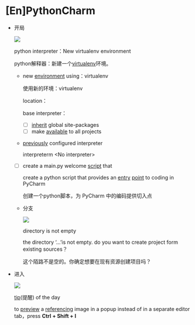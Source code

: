 # \[En]PythonCharm

-   开局

    ![](../image/image_rlrPeCpAn7.png)

    python interpreter：New virtualenv environment


    python解释器：新建一个[virtualenv](virtualenv_52Lz7GQmRHF8JhB9njn3ke.md "virtualenv")环境。
    -   new [environment](environment_7oNRXLy5c5tXWxkgL8hNiU.md "environment") using：virtualenv

        使用新的环境：virtualenv

        location：

        base interpreter：
        -   [ ] [inherit](inherit_j4MUsysLVQmAzfpP8KiVVP.md "inherit") global site-packages
        -   [ ] make [available](available_hmzz9VDvjvDF9UYWiTAf1J.md "available") to all projects
    -   [previously](previously_8H7LBN392q1MfY66F9SkXF.md "previously") configured interpreter

        interpreterm \<No interpreter>
    -   [ ] create a main.py welcome [script](script_4ptBxRmViYmSmBKxLEFETp.md "script") that&#x20;

        create a python script that provides an [entry](entry_rMgNfY4L85nBbVNi15Ncp9.md "entry") [point](point_xgKZcmfWATA735iucok1W2.md "point") to coding in PyCharm&#x20;

        创建一个python脚本，为 PyCharm 中的编码提供切入点
    -   分支

        ![](../image/image_Yx7wv76N32.png)

        directory is not empty

        the directory ‘...’is not empty. do you want to create project form existing sources？

        这个陌路不是空的。你确定想要在现有资源创建项目吗？





-   进入

    ![](../image/image_dTC346mIMx.png)

    [tip](tip_r9XnbGRnPt7uufm8T7seC1.md "tip")(提醒) of the day

    to [preview](preview_diz1GvjTYMsbz5d4QBkeyD.md "preview") a [referencing](https://cn.bing.com/dict/search?q=referencing\&FORM=BDVSP6\&mkt=zh-cn "referencing") image in a popup instead of in a separate editor tab，press **Ctrl + Shift + I**







